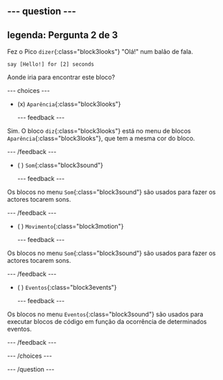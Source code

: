 
--- question ---
---
legenda: Pergunta 2 de 3
---

Fez o Pico `dizer`{:class="block3looks"} "Olá!" num balão de fala.

```blocks3
say [Hello!] for [2] seconds
```

Aonde iria para encontrar este bloco?

--- choices ---

- (x) `Aparência`{:class="block3looks"}

  --- feedback ---

Sim. O bloco `diz`{:class="block3looks"} está no menu de blocos `Aparência`{:class="block3looks"}, que tem a mesma cor do bloco.

  --- /feedback ---

- ( ) `Som`{:class="block3sound"}

  --- feedback ---

Os blocos no menu `Som`{:class="block3sound"} são usados para fazer os actores tocarem sons.

  --- /feedback ---

- ( ) `Movimento`{:class="block3motion"}

  --- feedback ---

Os blocos no menu `Som`{:class="block3sound"} são usados para fazer os actores tocarem sons.

  --- /feedback ---

- ( ) `Eventos`{:class="block3events"}

  --- feedback ---

Os blocos no menu `Eventos`{:class="block3sound"} são usados para executar blocos de código em função da ocorrência de determinados eventos.

  --- /feedback ---

--- /choices ---

--- /question ---
